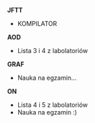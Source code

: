 **JFTT**
 - KOMPILATOR

**AOD**
 - Lista 3 i 4 z labolatoriów

**GRAF**
 - Nauka na egzamin...

**ON**
 - Lista 4 i 5 z labolatoriów
 - Nauka na egzamin :)